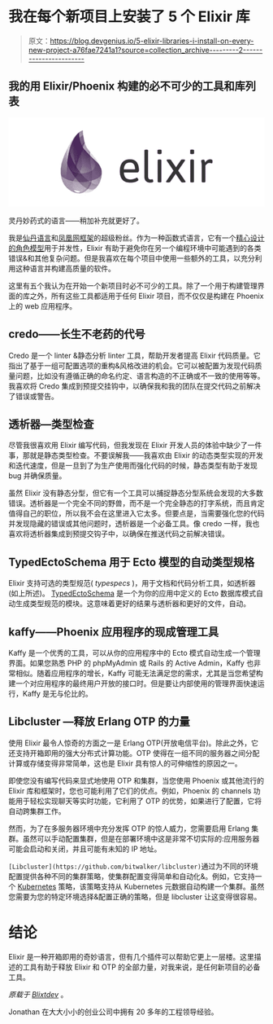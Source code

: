 # 我在每个新项目上安装了 5 个 Elixir 库

> 原文：<https://blog.devgenius.io/5-elixir-libraries-i-install-on-every-new-project-a76fae7241a1?source=collection_archive---------2----------------------->

## 我的用 Elixir/Phoenix 构建的必不可少的工具和库列表

![](img/6b329b36c55d83d757d9d2dfbca29ee0.png)

灵丹妙药式的语言——稍加补充就更好了。

我是[仙丹语言](https://elixir-lang.org)和[凤凰网框架](https://www.phoenixframework.org)的超级粉丝。作为一种函数式语言，它有一个[精心设计的角色模型](https://en.wikipedia.org/wiki/Actor_model)用于并发性，Elixir 有助于避免你在另一个编程环境中可能遇到的各类错误&和其他复杂问题。但是我喜欢在每个项目中使用一些额外的工具，以充分利用这种语言并构建高质量的软件。

这里有五个我认为在开始一个新项目时必不可少的工具。除了一个用于构建管理界面的库之外，所有这些工具都适用于任何 Elixir 项目，而不仅仅是构建在 Phoenix 上的 web 应用程序。

## credo——长生不老药的代号

Credo 是一个 linter &静态分析 linter 工具，帮助开发者提高 Elixir 代码质量。它指出了基于一组可配置选项的重构&风格改进的机会。它可以被配置为发现代码质量问题，比如没有遵循正确的命名约定、语言构造的不正确或不一致的使用等等。我喜欢将 Credo 集成到预提交挂钩中，以确保我和我的团队在提交代码之前解决了错误或警告。

## 透析器—类型检查

尽管我很喜欢用 Elixir 编写代码，但我发现在 Elixir 开发人员的体验中缺少了一件事，那就是静态类型检查。不要误解我——我喜欢由 Elixir 的动态类型实现的开发和迭代速度，但是一旦到了为生产使用而强化代码的时候，静态类型有助于发现 bug 并确保质量。

虽然 Elixir 没有静态分型，但它有一个工具可以捕捉静态分型系统会发现的大多数错误。透析器是一个完全不同的野兽，而不是一个完全静态的打字系统，而且肯定值得自己的职位，所以我不会在这里进入它太多。但要点是，当需要强化您的代码并发现隐藏的错误或其他问题时，透析器是一个必备工具。像 credo 一样，我也喜欢将透析器集成到预提交钩子中，以确保在推送代码之前解决错误。

## TypedEctoSchema 用于 Ecto 模型的自动类型规格

Elixir 支持可选的类型规范( *typespecs* )，用于文档和代码分析工具，如透析器(如上所述)。 [TypedEctoSchema](https://hexdocs.pm/typed_ecto_schema/TypedEctoSchema.html) 是一个为你的应用中定义的 Ecto 数据库模式自动生成类型规范的模块。这意味着更好的结果与透析器和更好的文件，自动。

## kaffy——Phoenix 应用程序的现成管理工具

Kaffy 是一个优秀的工具，可以从你的应用程序中的 Ecto 模式自动生成一个管理界面。如果您熟悉 PHP 的 phpMyAdmin 或 Rails 的 Active Admin，Kaffy 也非常相似。随着应用程序的增长，Kaffy 可能无法满足您的需求，尤其是当您希望构建一个对应用程序的最终用户开放的接口时。但是要让内部使用的管理界面快速运行，Kaffy 是无与伦比的。

## Libcluster —释放 Erlang OTP 的力量

使用 Elixir 最令人惊奇的方面之一是 Erlang OTP(开放电信平台)。除此之外，它还支持开箱即用的强大分布式计算功能。OTP 使得在一组不同的服务器之间分配计算或存储变得非常简单，这也是 Elixir 具有惊人的可伸缩性的原因之一。

即使您没有编写代码来显式地使用 OTP 和集群，当您使用 Phoenix 或其他流行的 Elixir 库和框架时，您也可能利用了它们的优点。例如，Phoenix 的 channels 功能用于轻松实现聊天等实时功能，它利用了 OTP 的优势，如果进行了配置，它将自动跨集群工作。

然而，为了在多服务器环境中充分发挥 OTP 的惊人威力，您需要启用 Erlang 集群。虽然可以手动配置集群，但是在部署环境中这是非常不切实际的:应用服务器可能会启动和关闭，并且可能有未知的 IP 地址。

`[Libcluster](https://github.com/bitwalker/libcluster)`通过为不同的环境配置提供各种不同的集群策略，使集群配置变得简单和自动化&。例如，它支持一个 [Kubernetes](https://kubernetes.io) 策略，该策略支持从 Kubernetes 元数据自动构建一个集群。虽然您需要为您的特定环境选择&配置正确的策略，但是 libcluster 让这变得很容易。

# 结论

Elixir 是一种开箱即用的奇妙语言，但有几个插件可以帮助它更上一层楼。这里描述的工具有助于释放 Elixir 和 OTP 的全部力量，对我来说，是任何新项目的必备工具。

*原载于* [*Blixtdev*](https://blixtdev.com/5-elixir-libraries-i-install-on-every-new-project/) 。

Jonathan 在大大小小的创业公司中拥有 20 多年的工程领导经验。